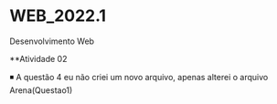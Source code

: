 # WEB_2022.1

Desenvolvimento Web


**Atividade 02

◾ A questão 4  eu não criei um novo arquivo, apenas alterei o arquivo Arena(Questao1) 
